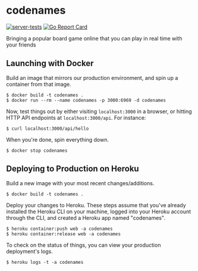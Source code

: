 # codenames

[![server-tests](https://github.com/nchaloult/codenames/workflows/server-tests/badge.svg)](https://github.com/nchaloult/codenames/actions)
[![Go Report Card](https://goreportcard.com/badge/github.com/nchaloult/codenames)](https://goreportcard.com/report/github.com/nchaloult/codenames)

Bringing a popular board game online that you can play in real time with your friends

## Launching with Docker

Build an image that mirrors our production environment, and spin up a container from that image.

    $ docker build -t codenames .
    $ docker run --rm --name codenames -p 3000:6969 -d codenames

Now, test things out by either visiting `localhost:3000` in a browser, or hitting HTTP API endpoints at `localhost:3000/api`. For instance:

    $ curl localhost:3000/api/hello

When you're done, spin everything down.

    $ docker stop codenames

## Deploying to Production on Heroku

Build a new image with your most recent changes/additions.

    $ docker build -t codenames .

Deploy your changes to Heroku. These steps assume that you've already installed the Heroku CLI on your machine, logged into your Heroku account through the CLI, and created a Heroku app named "codenames".

    $ heroku container:push web -a codenames
    $ heroku container:release web -a codenames

To check on the status of things, you can view your production deployment's logs.

    $ heroku logs -t -a codenames
